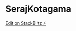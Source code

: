 # SerajKotagama

[Edit on StackBlitz ⚡️](https://stackblitz.com/edit/vue3-vite-router-starter-kijcae)
